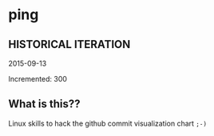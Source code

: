 # ping

## HISTORICAL ITERATION
2015-09-13

Incremented: 300

## What is this?? 
Linux skills to hack the github commit visualization chart `;-)`
